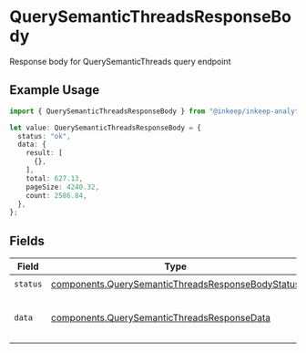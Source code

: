 # QuerySemanticThreadsResponseBody

Response body for QuerySemanticThreads query endpoint

## Example Usage

```typescript
import { QuerySemanticThreadsResponseBody } from "@inkeep/inkeep-analytics/models/components";

let value: QuerySemanticThreadsResponseBody = {
  status: "ok",
  data: {
    result: [
      {},
    ],
    total: 627.13,
    pageSize: 4240.32,
    count: 2586.84,
  },
};
```

## Fields

| Field                                                                                                                  | Type                                                                                                                   | Required                                                                                                               | Description                                                                                                            |
| ---------------------------------------------------------------------------------------------------------------------- | ---------------------------------------------------------------------------------------------------------------------- | ---------------------------------------------------------------------------------------------------------------------- | ---------------------------------------------------------------------------------------------------------------------- |
| `status`                                                                                                               | [components.QuerySemanticThreadsResponseBodyStatus](../../models/components/querysemanticthreadsresponsebodystatus.md) | :heavy_check_mark:                                                                                                     | Status of the response                                                                                                 |
| `data`                                                                                                                 | [components.QuerySemanticThreadsResponseData](../../models/components/querysemanticthreadsresponsedata.md)             | :heavy_check_mark:                                                                                                     | Data object containing QuerySemanticThreads query results and pagination information                                   |